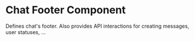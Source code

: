 # Chat Footer Component

Defines chat's footer. Also provides API interactions for creating messages,
user statuses, ...
